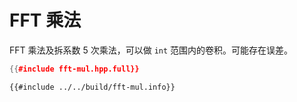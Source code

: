 # FFT 乘法

FFT 乘法及拆系数 $5$ 次乘法，可以做 `int` 范围内的卷积。可能存在误差。

```cpp
{{#include fft-mul.hpp.full}}
```

```
{{#include ../../build/fft-mul.info}}
```
